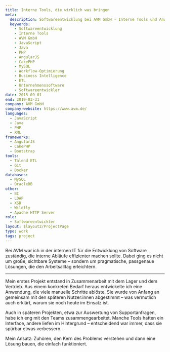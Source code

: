 ```yaml
---
title: Interne Tools, die wirklich was bringen
meta:
  description: Softwareentwicklung bei AVM GmbH - Interne Tools und Anwendungen mit JavaScript, Java, PHP für effizientere Arbeitsabläufe. Erfahrung in Lager-, Vertriebs- und Support-Systemen.
  keywords:
    - Softwareentwicklung
    - Interne Tools
    - AVM GmbH
    - JavaScript
    - Java
    - PHP
    - AngularJS
    - CakePHP
    - MySQL
    - Workflow-Optimierung
    - Business Intelligence
    - ETL
    - Unternehmenssoftware
    - Softwareentwickler
date: 2015-09-01
end: 2019-03-31
company: AVM GmbH
company-website: https://www.avm.de/
languages:
  - JavaScript
  - Java
  - PHP
  - XML
frameworks:
  - AngularJS
  - CakePHP
  - Bootstrap
tools:
  - Talend ETL
  - Git
  - Docker
databases:
  - MySQL
  - OracleDB
other:
  - BI
  - LDAP
  - XSD
  - Wildfly
  - Apache HTTP Server
role:
  - Softwareentwickler
layout: $layout2/ProjectPage
type: work
tags: project
---
```


Bei AVM war ich in der internen IT für die Entwicklung von Software zuständig, die interne Abläufe effizienter machen sollte. Dabei ging es nicht um große, sichtbare Systeme – sondern um pragmatische, passgenaue Lösungen, die den Arbeitsalltag erleichtern.

---

Mein erstes Projekt entstand in Zusammenarbeit mit dem Lager und dem Vertrieb. Aus einem konkreten Bedarf heraus entwickelte ich eine Anwendung, die viele manuelle Schritte ablöste. Sie wurde von Anfang an gemeinsam mit den späteren Nutzer:innen abgestimmt – was vermutlich auch erklärt, warum sie noch heute im Einsatz ist.

Auch in späteren Projekten, etwa zur Auswertung von Supportanfragen, habe ich eng mit den Teams zusammengearbeitet. Manche Tools hatten ein Interface, andere liefen im Hintergrund – entscheidend war immer, dass sie spürbar etwas verbessern.

Mein Ansatz: Zuhören, den Kern des Problems verstehen und dann eine Lösung bauen, die einfach funktioniert.
